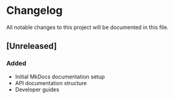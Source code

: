 # Changelog

All notable changes to this project will be documented in this file.

## [Unreleased]

### Added
- Initial MkDocs documentation setup
- API documentation structure
- Developer guides

